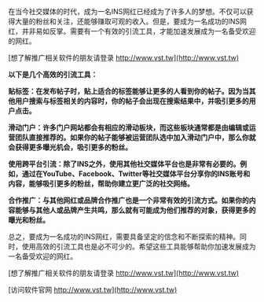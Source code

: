 在当今社交媒体的时代，成为一名INS网红已经成为了许多人的梦想。不仅可以获得大量的粉丝和关注，还能够赚取可观的收入。但是，要成为一名成功的INS网红，并非易如反掌。需要有一个有效的引流工具，才能加速发展成为一名备受欢迎的网红。

[想了解推广相关软件的朋友请登录 http://www.vst.tw](http://www.vst.tw)

**以下是几个高效的引流工具：**

**贴标签：在发布帖子时，贴上适合的标签能够让更多的人看到你的帖子。因为当其他用户搜索与标签相关的内容时，你的帖子会出现在搜索结果中，并吸引更多的用户点击。**

**滑动门户：许多门户网站都会有相应的滑动板块，而这些板块通常都是由编辑或运营团队直接推荐的。如果你的帖子能够被运营团队选中加入滑动门户中，那么你就会获得更多曝光机会，吸引更多的粉丝。**

**使用跨平台引流：除了INS之外，使用其他社交媒体平台也是非常有必要的。例如，通过在YouTube、Facebook、Twitter等社交媒体平台分享你的INS账号和内容，能够吸引更多的粉丝，帮助你建立更广泛的社交网络。**

**合作推广：与其他网红或品牌合作推广也是一个非常有效的引流方式。如果你的内容能够与其他人或品牌产生共鸣，那么就有可能成为他们推荐的对象，获得更多的曝光和粉丝。**

总之，要成为一名成功的INS网红，需要具备坚定的信念和不断探索的精神。同时，使用高效的引流工具也是必不可少的。希望这些工具能够帮助你加速发展成为一名备受欢迎的网红。

[想了解推广相关软件的朋友请登录 http://www.vst.tw](http://www.vst.tw)


[访问软件官网 http://www.vst.tw](http://www.vst.tw)
